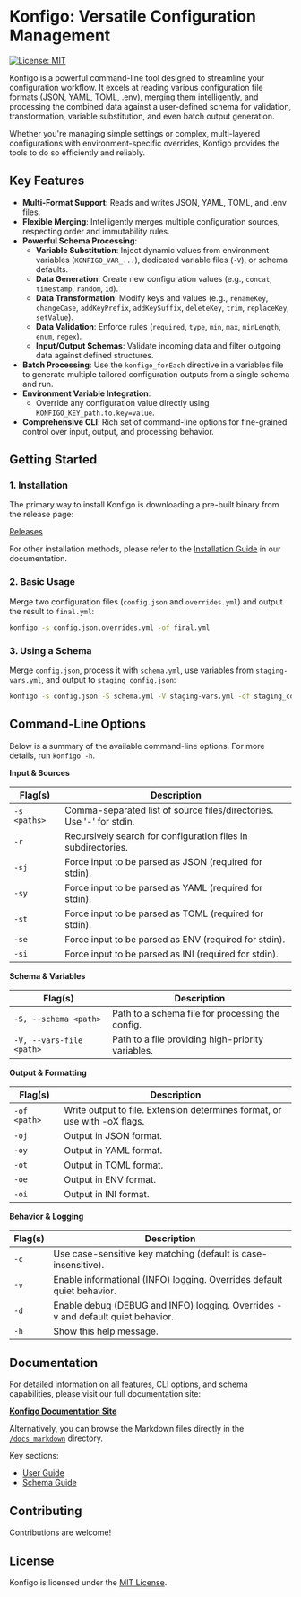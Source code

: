 # Konfigo: Versatile Configuration Management

[![License: MIT](https://img.shields.io/badge/License-MIT-yellow.svg)](https://opensource.org/licenses/MIT)

Konfigo is a powerful command-line tool designed to streamline your configuration workflow. It excels at reading various configuration file formats (JSON, YAML, TOML, .env), merging them intelligently, and processing the combined data against a user-defined schema for validation, transformation, variable substitution, and even batch output generation.

Whether you're managing simple settings or complex, multi-layered configurations with environment-specific overrides, Konfigo provides the tools to do so efficiently and reliably.

## Key Features

*   **Multi-Format Support**: Reads and writes JSON, YAML, TOML, and .env files.
*   **Flexible Merging**: Intelligently merges multiple configuration sources, respecting order and immutability rules.
*   **Powerful Schema Processing**:
    *   **Variable Substitution**: Inject dynamic values from environment variables (`KONFIGO_VAR_...`), dedicated variable files (`-V`), or schema defaults.
    *   **Data Generation**: Create new configuration values (e.g., `concat`, `timestamp`, `random`, `id`).
    *   **Data Transformation**: Modify keys and values (e.g., `renameKey`, `changeCase`, `addKeyPrefix`, `addKeySuffix`, `deleteKey`, `trim`, `replaceKey`, `setValue`).
    *   **Data Validation**: Enforce rules (`required`, `type`, `min`, `max`, `minLength`, `enum`, `regex`).
    *   **Input/Output Schemas**: Validate incoming data and filter outgoing data against defined structures.
*   **Batch Processing**: Use the `konfigo_forEach` directive in a variables file to generate multiple tailored configuration outputs from a single schema and run.
*   **Environment Variable Integration**:
    *   Override any configuration value directly using `KONFIGO_KEY_path.to.key=value`.
*   **Comprehensive CLI**: Rich set of command-line options for fine-grained control over input, output, and processing behavior.

## Getting Started

### 1. Installation

The primary way to install Konfigo is downloading a pre-built binary from the release page:

[Releases](https://github.com/ebogdum/konfigo/releases)

For other installation methods, please refer to the [Installation Guide](docs_markdown/installation.md) in our documentation.

### 2. Basic Usage

Merge two configuration files (`config.json` and `overrides.yml`) and output the result to `final.yml`:

```bash
konfigo -s config.json,overrides.yml -of final.yml
```

### 3. Using a Schema

Merge `config.json`, process it with `schema.yml`, use variables from `staging-vars.yml`, and output to `staging_config.json`:

```bash
konfigo -s config.json -S schema.yml -V staging-vars.yml -of staging_config.json
```

## Command-Line Options

Below is a summary of the available command-line options. For more details, run `konfigo -h`.

**Input & Sources**

| Flag(s)                 | Description                                                                 |
|-------------------------|-----------------------------------------------------------------------------|
| `-s <paths>`            | Comma-separated list of source files/directories. Use '-' for stdin.        |
| `-r`                    | Recursively search for configuration files in subdirectories.               |
| `-sj`                   | Force input to be parsed as JSON (required for stdin).                      |
| `-sy`                   | Force input to be parsed as YAML (required for stdin).                      |
| `-st`                   | Force input to be parsed as TOML (required for stdin).                      |
| `-se`                   | Force input to be parsed as ENV (required for stdin).                       |
| `-si`                   | Force input to be parsed as INI (required for stdin).                       |

**Schema & Variables**

| Flag(s)                 | Description                                                                 |
|-------------------------|-----------------------------------------------------------------------------|
| `-S, --schema <path>`   | Path to a schema file for processing the config.                            |
| `-V, --vars-file <path>`| Path to a file providing high-priority variables.                           |

**Output & Formatting**

| Flag(s)                 | Description                                                                 |
|-------------------------|-----------------------------------------------------------------------------|
| `-of <path>`            | Write output to file. Extension determines format, or use with -oX flags.   |
| `-oj`                   | Output in JSON format.                                                      |
| `-oy`                   | Output in YAML format.                                                      |
| `-ot`                   | Output in TOML format.                                                      |
| `-oe`                   | Output in ENV format.                                                       |
| `-oi`                   | Output in INI format.                                                       |

**Behavior & Logging**

| Flag(s)                 | Description                                                                 |
|-------------------------|-----------------------------------------------------------------------------|
| `-c`                    | Use case-sensitive key matching (default is case-insensitive).              |
| `-v`                    | Enable informational (INFO) logging. Overrides default quiet behavior.      |
| `-d`                    | Enable debug (DEBUG and INFO) logging. Overrides -v and default quiet behavior. |
| `-h`                    | Show this help message.                                                     |

## Documentation

For detailed information on all features, CLI options, and schema capabilities, please visit our full documentation site:

**[Konfigo Documentation Site](https://ebogdum.github.io/konfigo/)**

Alternatively, you can browse the Markdown files directly in the [`/docs_markdown`](docs_markdown) directory.

Key sections:
*   [User Guide](docs_markdown/guide/index.md)
*   [Schema Guide](docs_markdown/schema/index.md)

## Contributing

Contributions are welcome!

## License

Konfigo is licensed under the [MIT License](./LICENSE).


